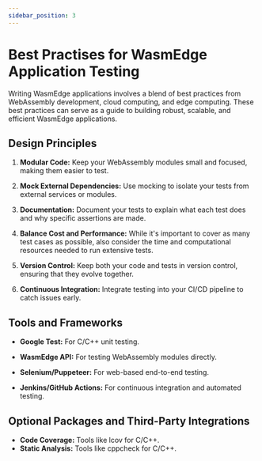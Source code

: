 ```yaml
---
sidebar_position: 3
---
```


# Best Practises for WasmEdge Application Testing

Writing WasmEdge applications involves a blend of best practices from WebAssembly development, cloud computing, and edge computing. These best practices can serve as a guide to building robust, scalable, and efficient WasmEdge applications.

## Design Principles

1. **Modular Code:** Keep your WebAssembly modules small and focused, making them easier to test.

2. **Mock External Dependencies:** Use mocking to isolate your tests from external services or modules.

3. **Documentation:** Document your tests to explain what each test does and why specific assertions are made.

4. **Balance Cost and Performance:** While it's important to cover as many test cases as possible, also consider the time and computational resources needed to run extensive tests.

5. **Version Control:** Keep both your code and tests in version control, ensuring that they evolve together.

6. **Continuous Integration:** Integrate testing into your CI/CD pipeline to catch issues early.

## Tools and Frameworks

- **Google Test:** For C/C++ unit testing.

- **WasmEdge API:** For testing WebAssembly modules directly.

- **Selenium/Puppeteer:** For web-based end-to-end testing.

- **Jenkins/GitHub Actions:** For continuous integration and automated testing.

## Optional Packages and Third-Party Integrations

- **Code Coverage:** Tools like lcov for C/C++.
- **Static Analysis:** Tools like cppcheck for C/C++.